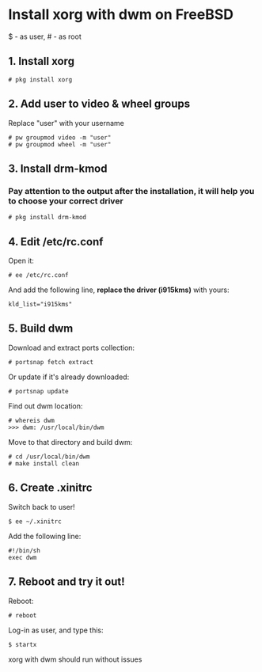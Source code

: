 # Install xorg with dwm on FreeBSD
$ - as user, # - as root
## 1. Install xorg
````
# pkg install xorg
````
## 2. Add user to video & wheel groups
Replace "user" with your username
````
# pw groupmod video -m "user"
# pw groupmod wheel -m "user"
````
## 3. Install drm-kmod
### Pay attention to the output after the installation, it will help you to choose your correct driver
````
# pkg install drm-kmod
````
## 4. Edit /etc/rc.conf
Open it:
````
# ee /etc/rc.conf
````
And add the following line, **replace the driver (i915kms)** with yours:
````
kld_list="i915kms"
````
## 5. Build dwm
Download and extract ports collection:
````
# portsnap fetch extract
````
Or update if it's already downloaded:
````
# portsnap update
````
Find out dwm location:
````
# whereis dwm
>>> dwm: /usr/local/bin/dwm
````
Move to that directory and build dwm:
````
# cd /usr/local/bin/dwm
# make install clean
````
## 6. Create .xinitrc
Switch back to user!
````
$ ee ~/.xinitrc
````
Add the following line:
````
#!/bin/sh
exec dwm
````
## 7. Reboot and try it out!
Reboot:
````
# reboot
````
Log-in as user, and type this:
````
$ startx
````
xorg with dwm should run without issues


